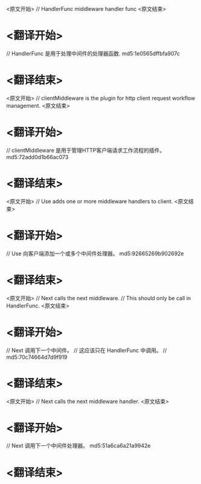 
<原文开始>
// HandlerFunc middleware handler func
<原文结束>

# <翻译开始>
// HandlerFunc 是用于处理中间件的处理器函数. md5:1e0565dffbfa907c
# <翻译结束>


<原文开始>
// clientMiddleware is the plugin for http client request workflow management.
<原文结束>

# <翻译开始>
// clientMiddleware 是用于管理HTTP客户端请求工作流程的插件。 md5:72add0d1b66ac073
# <翻译结束>


<原文开始>
// Use adds one or more middleware handlers to client.
<原文结束>

# <翻译开始>
// Use 向客户端添加一个或多个中间件处理器。 md5:92665269b902692e
# <翻译结束>


<原文开始>
// Next calls the next middleware.
// This should only be call in HandlerFunc.
<原文结束>

# <翻译开始>
// Next 调用下一个中间件。
// 这应该只在 HandlerFunc 中调用。
// md5:70c74664d7d9f919
# <翻译结束>


<原文开始>
// Next calls the next middleware handler.
<原文结束>

# <翻译开始>
// Next 调用下一个中间件处理器。 md5:51a6ca6a21a9942e
# <翻译结束>

